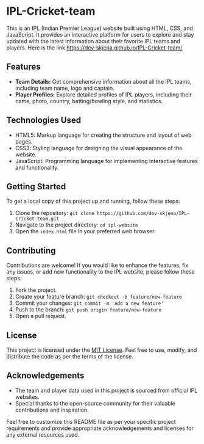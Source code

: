 # IPL-Cricket-team

This is an IPL (Indian Premier League) website built using HTML, CSS, and JavaScript. It provides an interactive platform for users to explore and stay updated with the latest information about their favorite IPL teams and players. Here is the link
https://dev-skjena.github.io/IPL-Cricket-team/
## Features

- **Team Details:** Get comprehensive information about all the IPL teams, including team name, logo and captain.
- **Player Profiles:** Explore detailed profiles of IPL players, including their name, photo, country, batting/bowling style, and statistics.

## Technologies Used

- HTML5: Markup language for creating the structure and layout of web pages.
- CSS3: Styling language for designing the visual appearance of the website.
- JavaScript: Programming language for implementing interactive features and functionality.

## Getting Started

To get a local copy of this project up and running, follow these steps:

1. Clone the repository: `git clone https://github.com/dev-skjena/IPL-Cricket-team.git`
2. Navigate to the project directory: `cd ipl-website`
3. Open the `index.html` file in your preferred web browser.

## Contributing

Contributions are welcome! If you would like to enhance the features, fix any issues, or add new functionality to the IPL website, please follow these steps:

1. Fork the project.
2. Create your feature branch: `git checkout -b feature/new-feature`
3. Commit your changes: `git commit -m 'Add a new feature'`
4. Push to the branch: `git push origin feature/new-feature`
5. Open a pull request.

## License

This project is licensed under the [MIT License](LICENSE). Feel free to use, modify, and distribute the code as per the terms of the license.

## Acknowledgements

- The team and player data used in this project is sourced from official IPL websites.
- Special thanks to the open-source community for their valuable contributions and inspiration.

Feel free to customize this README file as per your specific project requirements and provide appropriate acknowledgements and licenses for any external resources used.
